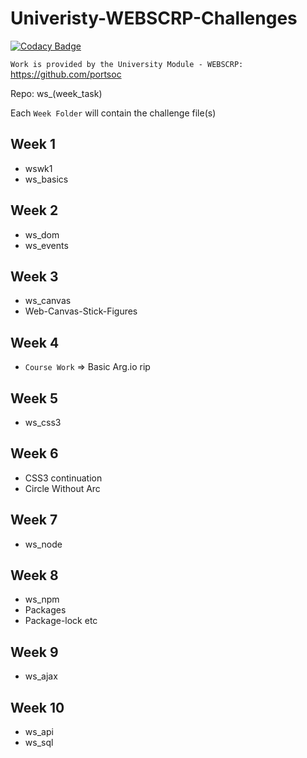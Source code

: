 # Univeristy-WEBSCRP-Challenges

[![Codacy Badge](https://api.codacy.com/project/badge/Grade/e4ef8159966c4062b95fc24c8824aa7f)](https://app.codacy.com/app/will.green98/Univeristy-WEBSCRP-JS?utm_source=github.com&utm_medium=referral&utm_content=WillGreen98/Univeristy-WEBSCRP-JS&utm_campaign=Badge_Grade_Dashboard)

`Work is provided by the University Module - WEBSCRP:`
https://github.com/portsoc

Repo: ws_(week_task)

Each `Week Folder` will contain the challenge file(s)

## Week 1
   - wswk1
   - ws_basics

## Week 2
   - ws_dom
   - ws_events
   
## Week 3
   - ws_canvas
   - Web-Canvas-Stick-Figures
   
## Week 4
   - ```Course Work``` => Basic Arg.io rip

## Week 5
   - ws_css3

## Week 6
   - CSS3 continuation
   - Circle Without Arc
   
## Week 7
   - ws_node
   
## Week 8
   - ws_npm
   - Packages
   - Package-lock etc
   
## Week 9
   - ws_ajax
   
## Week 10
   - ws_api
   - ws_sql